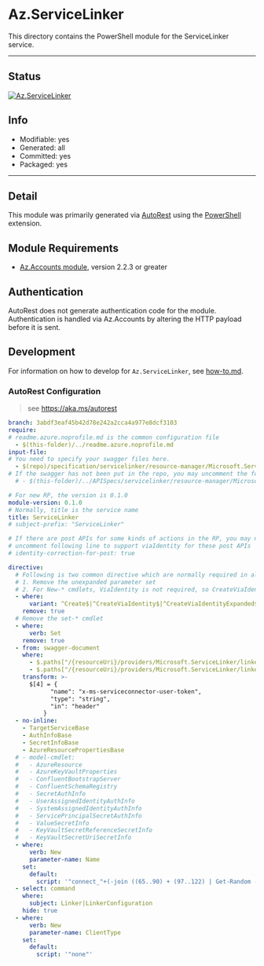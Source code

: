 <!-- region Generated -->
# Az.ServiceLinker
This directory contains the PowerShell module for the ServiceLinker service.

---
## Status
[![Az.ServiceLinker](https://img.shields.io/powershellgallery/v/Az.ServiceLinker.svg?style=flat-square&label=Az.ServiceLinker "Az.ServiceLinker")](https://www.powershellgallery.com/packages/Az.ServiceLinker/)

## Info
- Modifiable: yes
- Generated: all
- Committed: yes
- Packaged: yes

---
## Detail
This module was primarily generated via [AutoRest](https://github.com/Azure/autorest) using the [PowerShell](https://github.com/Azure/autorest.powershell) extension.

## Module Requirements
- [Az.Accounts module](https://www.powershellgallery.com/packages/Az.Accounts/), version 2.2.3 or greater

## Authentication
AutoRest does not generate authentication code for the module. Authentication is handled via Az.Accounts by altering the HTTP payload before it is sent.

## Development
For information on how to develop for `Az.ServiceLinker`, see [how-to.md](how-to.md).
<!-- endregion -->

### AutoRest Configuration
> see https://aka.ms/autorest

``` yaml
branch: 3abdf3eaf45b42d78e242a2cca4a977e8dcf3103
require:
# readme.azure.noprofile.md is the common configuration file
  - $(this-folder)/../readme.azure.noprofile.md
input-file:
# You need to specify your swagger files here.
  - $(repo)/specification/servicelinker/resource-manager/Microsoft.ServiceLinker/stable/2022-05-01/servicelinker.json
# If the swagger has not been put in the repo, you may uncomment the following line and refer to it locally
  # - $(this-folder)/../APISpecs/servicelinker/resource-manager/Microsoft.ServiceLinker/stable/2022-05-01/servicelinker.json

# For new RP, the version is 0.1.0
module-version: 0.1.0
# Normally, title is the service name
title: ServiceLinker
# subject-prefix: "ServiceLinker"

# If there are post APIs for some kinds of actions in the RP, you may need to 
# uncomment following line to support viaIdentity for these post APIs
# identity-correction-for-post: true

directive:
  # Following is two common directive which are normally required in all the RPs
  # 1. Remove the unexpanded parameter set
  # 2. For New-* cmdlets, ViaIdentity is not required, so CreateViaIdentityExpanded is removed as well
  - where:
      variant: ^Create$|^CreateViaIdentity$|^CreateViaIdentityExpanded$|^Update$|^UpdateViaIdentity$
    remove: true
  # Remove the set-* cmdlet
  - where:
      verb: Set
    remove: true
  - from: swagger-document
    where: 
      - $.paths["/{resourceUri}/providers/Microsoft.ServiceLinker/linkers/{linkerName}"].put.parameters
      - $.paths["/{resourceUri}/providers/Microsoft.ServiceLinker/linkers/{linkerName}"].patch.parameters
    transform: >-
      $[4] = {
            "name": "x-ms-serviceconnector-user-token",
            "type": "string",
            "in": "header"
          }
  - no-inline:
    - TargetServiceBase
    - AuthInfoBase
    - SecretInfoBase
    - AzureResourcePropertiesBase
  # - model-cmdlet:
  #   - AzureResource
  #   - AzureKeyVaultProperties
  #   - ConfluentBootstrapServer
  #   - ConfluentSchemaRegistry
  #   - SecretAuthInfo
  #   - UserAssignedIdentityAuthInfo
  #   - SystemAssignedIdentityAuthInfo
  #   - ServicePrincipalSecretAuthInfo
  #   - ValueSecretInfo
  #   - KeyVaultSecretReferenceSecretInfo
  #   - KeyVaultSecretUriSecretInfo
  - where:
      verb: New
      parameter-name: Name
    set:
      default:
        script: '"connect_"+(-join ((65..90) + (97..122) | Get-Random -Count 5 | % {[char]$_}))'
  - select: command
    where:
      subject: Linker|LinkerConfiguration
    hide: true
  - where:
      verb: New
      parameter-name: ClientType
    set:
      default: 
        script: '"none"'
    
```
